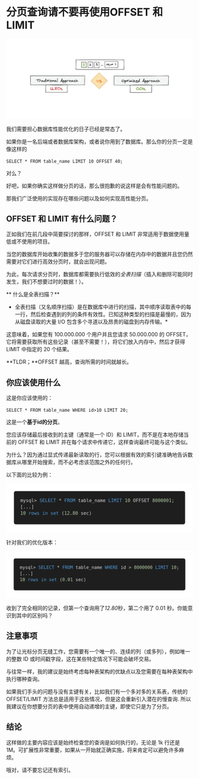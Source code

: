 # 分页查询请不要再使用OFFSET 和 LIMIT

![](https://github.com/DamionDang/D_Notes/blob/678254d8ca96c79b0b0217e227be0b03dba5eaf7/sql/sql%E4%BC%98%E5%8C%96/image1.png)

我们需要担心数据库性能优化的日子已经是常态了。

如果你是一名后端或者数据库架构，或者说你用到了数据库。那么你的分页一定是像这样的

`SELECT * FROM table_name LIMIT 10 OFFSET 40;`

对么？

好吧，如果你确实这样做分页的话，那么很抱歉的说这样是会有性能问题的。

那我们广泛使用的实现存在哪些问题以及如何实现高性能分页。

## OFFSET 和 LIMIT 有什么问题？

正如我们在前几段中简要探讨的那样，OFFSET 和 LIMIT 非常适用于数据使用量低或不使用的项目。

当您的数据库开始收集的数据多于您的服务器可以存储在内存中的数据并且您仍然需要对它们进行高效分页时，就会出现问题。

为此，每次请求分页时，数据库都需要执行低效的*全表扫描*（插入和删除可能同时发生，我们不想要过时的数据！）。

** 什么是全表扫描？**
* 全表扫描（又名顺序扫描）是在数据库中进行的扫描，其中顺序读取表中的每一行，然后检查遇到的列的条件有效性。已知这种类型的扫描是最慢的，因为从磁盘读取的大量 I/O 包含多个寻道以及昂贵的磁盘到内存传输。*

这意味着，如果您有 100.000.000 个用户并且您请求 50.000.000 的 OFFSET，它将需要获取所有这些记录（甚至不需要！），将它们放入内存中，然后才获得LIMIT 中指定的 20 个结果。

**TLDR；**OFFSET 越高，查询所需的时间就越长。

## 你应该使用什么

这是你应该使用的：

`SELECT * FROM table_name WHERE id>10 LIMIT 20;`

这是一个**基于id的分页**。

您应该存储最后接收到的主键（通常是一个 ID）和 LIMIT，而不是在本地存储当前的 OFFSET 和 LIMIT 并在每个请求中传递它，这样查询最终可能与这个类似。

为什么？因为通过显式传递最新读取的行，您可以根据有效的索引键准确地告诉数据库从哪里开始搜索，而不必考虑该范围之外的任何行。

以下面的比较为例：

![](https://github.com/DamionDang/D_Notes/blob/678254d8ca96c79b0b0217e227be0b03dba5eaf7/sql/sql%E4%BC%98%E5%8C%96/images2.png)

针对我们的优化版本：

![](https://github.com/DamionDang/D_Notes/blob/678254d8ca96c79b0b0217e227be0b03dba5eaf7/sql/sql%E4%BC%98%E5%8C%96/images3.png)

收到了完全相同的记录，但第一个查询用了*12.80*秒，第二个用了 0.01 秒。你能意识到其中的区别吗？

## 注意事项

为了让光标分页无缝工作，您需要有一个唯一的、连续的列（或多列），例如唯一的整数 ID 或时间戳字段，这在某些特定情况下可能会破坏交易。

与往常一样，我的建议是始终考虑每种表架构的优缺点以及您需要在每种表架构中执行哪种查询。

如果我们手头的问题与没有主键有关，比如我们有一个多对多的关系表，传统的 OFFSET/LIMIT 方法总是适用于这些情况，但是这会重新引入潜在的慢查询. 所以我建议在你想要分页的表中使用自动递增的主键，即使它只是为了分页。

## 结论

这样做的主要内容应该是始终检查您的查询是如何执行的，无论是 1k 行还是 1M。可扩展性非常重要，如果从一开始就正确实施，将来肯定可以避免许多麻烦。

哦对，请不要忘记还有索引。
